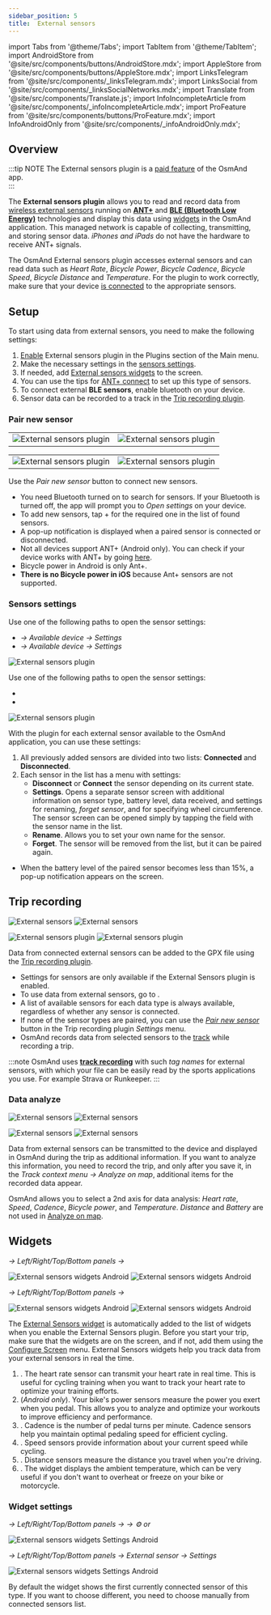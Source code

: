 ```yaml
---
sidebar_position: 5
title:  External sensors
---
```


import Tabs from '@theme/Tabs';
import TabItem from '@theme/TabItem';
import AndroidStore from '@site/src/components/buttons/AndroidStore.mdx';
import AppleStore from '@site/src/components/buttons/AppleStore.mdx';
import LinksTelegram from '@site/src/components/_linksTelegram.mdx';
import LinksSocial from '@site/src/components/_linksSocialNetworks.mdx';
import Translate from '@site/src/components/Translate.js';
import InfoIncompleteArticle from '@site/src/components/_infoIncompleteArticle.mdx';
import ProFeature from '@site/src/components/buttons/ProFeature.mdx';
import InfoAndroidOnly from '@site/src/components/_infoAndroidOnly.mdx';


## Overview

:::tip NOTE
The External sensors plugin is a [paid feature](../purchases/index.md) of the OsmAnd app.  
:::

The **External sensors plugin** allows you to read and record data from [wireless external sensors](https://en.wikipedia.org/wiki/Wireless_sensor_network) running on [**ANT+**](https://en.wikipedia.org/wiki/ANT_(network)) and [**BLE (Bluetooth Low Energy)**](https://www.wikiwand.com/en/Bluetooth_Low_Energy) technologies and display this data using [widgets](#widgets) in the OsmAnd application. This managed network is capable of collecting, transmitting, and storing sensor data. *iPhones and iPads* do not have the hardware to receive ANT+ signals.

The OsmAnd External sensors plugin accesses external sensors and can read data such as *Heart Rate*, *Bicycle Power*, *Bicycle Cadence*, *Bicycle Speed*, *Bicycle Distance* and *Temperature*. For the plugin to work correctly, make sure that your device [is connected](#pair-new-sensor) to the appropriate sensors.


## Setup 

To start using data from external sensors, you need to make the following settings:  
 
1. [Enable](../plugins/index.md#enable--disable) External sensors plugin in the Plugins section of the Main menu.    
2. Make the necessary settings in the [sensors settings](#sensors-settings).
3. If needed, add [External sensors widgets](#widgets) to the screen.
4. You can use the tips for [ANT+ connect](https://www.thisisant.com/consumer/ant-101/ant-in-phones) to set up this type of sensors.
6. To connect external **BLE sensors**, enable bluetooth on your device.
7. Sensor data can be recorded to a track in the [Trip recording plugin](#trip-recording).


### Pair new sensor

<Tabs groupId="operating-systems">

<TabItem value="android" label="Android">

| | |
| --- | --- |
| ![External sensors plugin](@site/static/img/plugins/sensors/external_sensors_pair_sensors_1.png) | ![External sensors plugin](@site/static/img/plugins/sensors/external_sensors_pair_sensors_2.png) |

</TabItem>

<TabItem value="ios" label="iOS">

| | |
| --- | --- |
| ![External sensors plugin](@site/static/img/plugins/sensors/external_sensors_first_start_ios.png) |  ![External sensors plugin](@site/static/img/plugins/sensors/external_sensors_bluetooth_turned_off_ios.png) | 

</TabItem>

</Tabs>

Use the *Pair new sensor* button to connect new sensors.  

- You need Bluetooth turned on to search for sensors. If your Bluetooth is turned off, the app will prompt you to *Open settings* on your device.
- To add new sensors, tap + for the required one in the list of found sensors.
- A pop-up notification is displayed when a paired sensor is connected or disconnected.  
- Not all devices support ANT+ (Android only). You can check if your device works with ANT+ by going [here](https://www.thisisant.com/consumer/ant-101/ant-in-phones).  
- Bicycle power in Android is only Ant+.
- **There is no Bicycle power in iOS** because Ant+ sensors are not supported.


### Sensors settings

<Tabs groupId="operating-systems">

<TabItem value="android" label="Android">

Use one of the following paths to open the sensor settings:  
- *<Translate android="true" ids="shared_string_menu,plugin_settings,external_sensors_plugin_name"/> → Available device → Settings* 
- *<Translate android="true" ids="shared_string_menu,configure_profile,plugins_settings,external_sensors_plugin_name"/> → Available device → Settings*   

![External sensors plugin](@site/static/img/plugins/sensors/external_sensors_sett_sensors_andr.png)  

</TabItem>

<TabItem value="ios" label="iOS">

Use one of the following paths to open the sensor settings:  
- *<Translate ios="true" ids="shared_string_menu,plugins_menu_group,external_sensors_plugin_name"/>* 
- *<Translate ios="true" ids="shared_string_menu,shared_string_settings,selected_profile,plugins_menu_group,external_sensors_plugin_name"/>* 

![External sensors plugin](@site/static/img/plugins/sensors/external_sensors_sett_sensors_ios.png)  

</TabItem>

</Tabs>

With the plugin for each external sensor available to the OsmAnd application, you can use these settings:  

1. All previously added sensors are divided into two lists: **Connected** and **Disconnected**.
2. Each sensor in the list has a menu with settings:
    - **Disconnect** or **Connect** the sensor depending on its current state.
    - **Settings**. Opens a separate sensor screen with additional information on sensor type, battery level, data received, and settings for renaming, *forget sensor*, and for specifying wheel circumference. The sensor screen can be opened simply by tapping the field with the sensor name in the list.
    - **Rename**. Allows you to set your own name for the sensor.
    - **Forget**. The sensor will be removed from the list, but it can be paired again.
- When the battery level of the paired sensor becomes less than 15%, a pop-up notification appears on the screen.


## Trip recording

<Tabs groupId="operating-systems">

<TabItem value="android" label="Android">

*<Translate android="true" ids="shared_string_menu,plugins_menu_group,record_plugin_name,shared_string_settings,data_settings,external_sensor_widgets"/>*

![External sensors](@site/static/img/plugins/sensors/external_sensors_trip_recording_1.png)  ![External sensors](@site/static/img/plugins/sensors/external_sensors_trip_recording_2.png)  

</TabItem>

<TabItem value="ios" label="iOS">

*<Translate ios="true" ids="shared_string_menu,plugins_menu_group,record_plugin_name,shared_string_settings,shared_string_external"/>*

![External sensors plugin](@site/static/img/plugins/sensors/external_sensors_pair_sensors_5_ios.png)  ![External sensors plugin](@site/static/img/plugins/sensors/external_sensors_pair_sensors_6_ios.png)  

</TabItem>

</Tabs>

Data from connected external sensors can be added to the GPX file using the [Trip recording plugin](../plugins/trip-recording.md#recording-settings).  

- Settings for sensors are only available if the External Sensors plugin is enabled.
- To use data from external sensors, go to *<Translate android="true" ids="shared_string_menu,plugins_menu_group,record_plugin_name,shared_string_settings,data_settings,external_sensor_widgets"/>*.
- A list of available sensors for each data type is always available, regardless of whether any sensor is connected.
- If none of the sensor types are paired, you can use the [*Pair new sensor*](#pair-new-sensor) button in the Trip recording plugin *Settings* menu.
- OsmAnd records data from selected sensors to the [track](../plugins/trip-recording.md#recorded-gpx-file) while recording a trip.

:::note
OsmAnd uses [**track recording**](../plugins/trip-recording.md#recorded-gpx-file) with such *tag names* for external sensors, with which your file can be easily read by the sports applications you use.  For example Strava or Runkeeper.
:::


### Data analyze

<Tabs groupId="operating-systems">

<TabItem value="android" label="Android">

![External sensors](@site/static/img/plugins/sensors/external_sensors_plugin_analyze_1_andr.png)  ![External sensors](@site/static/img/plugins/sensors/external_sensors_plugin_analyze_2_andr.png)

</TabItem>

<TabItem value="ios" label="iOS">

![External sensors](@site/static/img/plugins/sensors/external_sensors_plugin_analyze_1_ios.png)  ![External sensors](@site/static/img/plugins/sensors/external_sensors_plugin_analyze_2_ios.png)

</TabItem>

</Tabs>

Data from external sensors can be transmitted to the device and displayed in OsmAnd during the trip as additional information. If you want to analyze this information, you need to record the trip, and only after you save it, in the *Track context menu → Analyze on map*, additional items for the recorded data appear.  

OsmAnd allows you to select a 2nd axis for data analysis: *Heart rate*, *Speed*, *Cadence*, *Bicycle power*, and *Temperature*. *Distance* and *Battery* are not used in [Analyze on map](../map/tracks-on-map.md#analyze-track-on-map).


## Widgets

<Tabs groupId="operating-systems">

<TabItem value="android" label="Android">

*<Translate android="true" ids="shared_string_menu,map_widget_config,shared_string_widgets"/> → Left/Right/Top/Bottom panels → <Translate android="true" ids="external_sensor_widgets"/>*

![External sensors widgets Android](@site/static/img/plugins/sensors/external-sensors-plugin-wid_1.png)  ![External sensors widgets Android](@site/static/img/plugins/sensors/external-sensors-plugin-wid2.png)  

</TabItem>

<TabItem value="ios" label="iOS">

*<Translate ios="true" ids="shared_string_menu,layer_map_appearance,shared_string_widgets"/> → Left/Right/Top/Bottom panels → <Translate ios="true" ids="external_sensor_widgets"/>*

![External sensors widgets Android](@site/static/img/plugins/sensors/external_sens_widg_1_ios.png)  ![External sensors widgets Android](@site/static/img/plugins/sensors/external_sens_widg_2_ios.png)  

</TabItem>

</Tabs>

The [External Sensors widget](../widgets/info-widgets.md#external-sensors-widgets) is automatically added to the list of widgets when you enable the External Sensors plugin. Before you start your trip, make sure that the widgets are on the screen, and if not, add them using the [Configure Screen](../widgets/configure-screen.md) menu. External Sensors widgets help you track data from your external sensors in real the time.  

1. **<Translate android="true" ids="map_widget_ant_heart_rate"/>**. The heart rate sensor can transmit your heart rate in real time. This is useful for cycling training when you want to track your heart rate to optimize your training efforts. 
2. **<Translate android="true" ids="map_widget_ant_bicycle_power"/>** (*Android only*). Your bike's power sensors measure the power you exert when you pedal. This allows you to analyze and optimize your workouts to improve efficiency and performance. 
3. **<Translate android="true" ids="map_widget_ant_bicycle_cadence"/>**. Cadence is the number of pedal turns per minute. Cadence sensors help you maintain optimal pedaling speed for efficient cycling.
4. **<Translate android="true" ids="map_widget_ant_bicycle_speed"/>**. Speed sensors provide information about your current speed while cycling. 
5. **<Translate android="true" ids="map_widget_ant_bicycle_dist"/>**. Distance sensors measure the distance you travel when you're driving.
6. **<Translate android="true" ids="external_device_characteristic_temperature"/>**. The widget displays the ambient temperature, which can be very useful if you don't want to overheat or freeze on your bike or motorcycle. 

### Widget settings

<Tabs groupId="operating-systems">

<TabItem value="android" label="Android">

*<Translate android="true" ids="shared_string_menu,map_widget_config,shared_string_widgets"/> → Left/Right/Top/Bottom panels → <Translate android="true" ids="external_sensor_widgets"/> → ⚙️ or <Translate android="true" ids="shared_string_settings"/>*

![External sensors widgets Settings Android](@site/static/img/plugins/sensors/external-sensors-widget-settings-android.png)

</TabItem>

<TabItem value="ios" label="iOS">

*<Translate ios="true" ids="shared_string_menu,layer_map_appearance,shared_string_widgets"/> → Left/Right/Top/Bottom panels → External sensor → Settings*

 ![External sensors widgets Settings Android](@site/static/img/plugins/sensors/external-sensors-widget-settings-ios.png)

</TabItem>

</Tabs>

By default the widget shows the first currently connected sensor of this type. If you want to choose different, you need to choose manually from connected sensors list.
